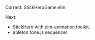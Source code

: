 Current:
    StickHeroGame.elm

Next:
* StickHero with elm-animation toolkit.
* ableton tone.js sequencer
